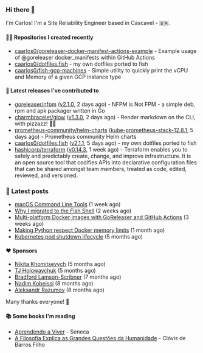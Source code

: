### Hi there 👋

I'm Carlos! I'm a Site Reliability Engineer based in Cascavel - 🇧🇷.

#### 👨‍💻 Repositories I created recently
- [caarlos0/goreleaser-docker-manifest-actions-example](https://github.com/caarlos0/goreleaser-docker-manifest-actions-example) - Example usage of @goreleaser docker_manifests within GitHub Actions
- [caarlos0/dotfiles.fish](https://github.com/caarlos0/dotfiles.fish) - my own dotfiles ported to fish
- [caarlos0/fish-gcp-machines](https://github.com/caarlos0/fish-gcp-machines) - Simple utility to quickly print the vCPU and Memory of a given GCP instance type

#### 🚀 Latest releases I've contributed to


- [goreleaser/nfpm](https://github.com/goreleaser/nfpm) ([v2.1.0](https://github.com/goreleaser/nfpm/releases/tag/v2.1.0), 2 days ago) - NFPM is Not FPM - a simple deb, rpm and apk packager written in Go
- [charmbracelet/glow](https://github.com/charmbracelet/glow) ([v1.3.0](https://github.com/charmbracelet/glow/releases/tag/v1.3.0), 2 days ago) - Render markdown on the CLI, with pizzazz! 💅🏻
- [prometheus-community/helm-charts](https://github.com/prometheus-community/helm-charts) ([kube-prometheus-stack-12.8.1](https://github.com/prometheus-community/helm-charts/releases/tag/kube-prometheus-stack-12.8.1), 5 days ago) - Prometheus community Helm charts
- [caarlos0/dotfiles.fish](https://github.com/caarlos0/dotfiles.fish) ([v2.1.1](https://github.com/caarlos0/dotfiles.fish/releases/tag/v2.1.1), 5 days ago) - my own dotfiles ported to fish
- [hashicorp/terraform](https://github.com/hashicorp/terraform) ([v0.14.3](https://github.com/hashicorp/terraform/releases/tag/v0.14.3), 1 week ago) - Terraform enables you to safely and predictably create, change, and improve infrastructure. It is an open source tool that codifies APIs into declarative configuration files that can be shared amongst team members, treated as code, edited, reviewed, and versioned.

### 📄 Latest posts
- [macOS Command Line Tools](https://carlosbecker.com/posts/xcode-select/) (1 week ago)
- [Why I migrated to the Fish Shell](https://carlosbecker.com/posts/fish/) (2 weeks ago)
- [Multi-platform Docker images with GoReleaser and GitHub Actions](https://carlosbecker.com/posts/multi-platform-docker-images-goreleaser-gh-actions/) (3 weeks ago)
- [Making Python respect Docker memory limits](https://carlosbecker.com/posts/python-docker-limits/) (1 month ago)
- [Kubernetes pod shutdown lifecycle](https://carlosbecker.com/posts/k8s-pod-shutdown-lifecycle/) (5 months ago)

#### ❤️ Sponsors
- [Nikita Khomitsevych](https://github.com/hamsternik) (5 months ago)
- [TJ Holowaychuk](https://github.com/tj) (5 months ago)
- [Bradford Lamson-Scribner](https://github.com/bradford-hamilton) (7 months ago)
- [Nadim Kobeissi](https://github.com/kaepora) (8 months ago)
- [Aleksandr Razumov](https://github.com/ernado) (8 months ago)

Many thanks everyone! 🙏

#### 📚 Some books I'm reading
- [Aprendendo a Viver](https://www.goodreads.com/book/show/28219486-aprendendo-a-viver) - Seneca
- [A Filosofia Explica as Grandes Questões da Humanidade](https://www.goodreads.com/book/show/24265319-a-filosofia-explica-as-grandes-quest-es-da-humanidade) - Clóvis de Barros Filho
